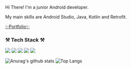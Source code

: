 
<!--
**kenny8062/kenny8062** is a ✨ _special_ ✨ repository because its `README.md` (this file) appears on your GitHub profile.

Here are some ideas to get you started:

- 🔭 I’m currently working on ...
- 🌱 I’m currently learning ...
- 👯 I’m looking to collaborate on ...
- 🤔 I’m looking for help with ...
- 💬 Ask me about ...
- 📫 How to reach me: ...
- 😄 Pronouns: ...
- ⚡ Fun fact: ...
-->

<p>Hi There! I'm a junior Android developer.</p>
<p> My main skills are Android Studio, Java, Kotlin and Retrofit.</p>

[✨Portfolio✨](https://illustrious-viper-b7e.notion.site/RESUME-KiCHAN-HAN-977dca081bc14882a2804e9e71eff664/)
  
<h3>⚒ Tech Stack ⚒</h3>
<p><img src="https://img.shields.io/badge/Android Studio-3DDC84?style=flat&logo=Android Studio&logoColor=white"/> <img src="https://img.shields.io/badge/Kotlin-7F52FF?style=flat&logo=Kotlin&logoColor=white"/> <img src="https://img.shields.io/badge/Java-7F52FF?style=flat&logo=Java&logoColor=white"/> <img src="https://img.shields.io/badge/Socket.io-010101?style=flat&logo=Socket.io&logoColor=white"/> <img src="https://img.shields.io/badge/Amazon S3-569A31?style=flat&logo=Amazon S3&logoColor=white"/></p>


![Anurag's github stats](https://github-readme-stats.vercel.app/api?username=kenny8062&show_icons=true&theme=tokyonight)
![Top Langs](https://github-readme-stats.vercel.app/api/top-langs/?username=kenny8062&layout=compact&theme=tokyonight)
